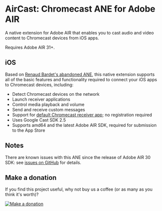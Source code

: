 AirCast: Chromecast ANE for Adobe AIR
=====================================

A native extension for Adobe AIR that enables you to cast audio and video content to Chromecast devices from iOS apps.

Requires Adobe AIR 31+. 

iOS
---

Based on [Renaud Bardet's abandoned ANE](https://github.com/renaudbardet/ANE-chromecast), this native extension supports all of the basic features and functionality required to connect your iOS apps to Chromecast devices, including:

* Detect Chromecast devices on the network
* Launch receiver applications
* Control media playback and volume
* Send and receive custom messages
* Support for [default Chromecast receiver app](https://developers.google.com/cast/docs/receiver_apps#default); no registration required
* Uses Google Cast SDK 2.5
* Supports amd64 and the latest Adobe AIR SDK, required for submission to the App Store

Notes
-----

There are known issues with this ANE since the release of Adobe AIR 30 SDK: see [issues on GitHub](https://github.com/mesmotronic/air-ane-chromecast/issues) for details.

Make a donation
---------------

If you find this project useful, why not buy us a coffee (or as many as you think it's worth)?

[![Make a donation](https://www.paypalobjects.com/en_US/GB/i/btn/btn_donateCC_LG.gif)](https://www.paypal.com/cgi-bin/webscr?cmd=_donations&business=onlinepayment@mesmotronic.com&item_name=Donation+to+open+source+(Chromecast+ANE)&currency_code=GBP)
